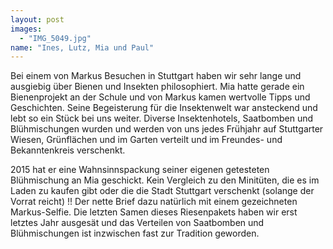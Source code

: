 ```yaml
---
layout: post
images:
  - "IMG_5049.jpg"
name: "Ines, Lutz, Mia und Paul"
---
```


Bei einem von Markus Besuchen in Stuttgart haben wir sehr lange und ausgiebig über Bienen und Insekten philosophiert. Mia hatte gerade ein Bienenprojekt an der Schule und von Markus kamen wertvolle Tipps und Geschichten. Seine Begeisterung für die Insektenwelt war ansteckend und lebt so ein Stück bei uns weiter. Diverse Insektenhotels, Saatbomben und Blühmischungen wurden und werden von uns jedes Frühjahr auf Stuttgarter Wiesen, Grünflächen und im Garten verteilt und im Freundes- und Bekanntenkreis verschenkt.

2015 hat er eine Wahnsinnspackung seiner eigenen getesteten Blühmischung an Mia geschickt. Kein Vergleich zu den Minitüten, die es im Laden zu kaufen gibt oder die die Stadt Stuttgart verschenkt (solange der Vorrat reicht) !! Der nette Brief dazu natürlich mit einem gezeichneten Markus-Selfie. Die letzten Samen dieses Riesenpakets haben wir erst letztes Jahr ausgesät und das Verteilen von Saatbomben und Blühmischungen ist inzwischen fast zur Tradition geworden.
